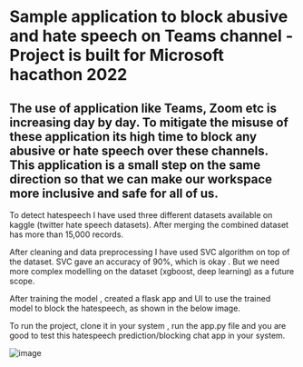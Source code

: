 # Sample application to block abusive and hate speech on Teams channel - Project is built for Microsoft hacathon 2022

## The use of application like Teams, Zoom  etc is increasing day by day. To mitigate the misuse of these application its high time to block any abusive or hate speech over these channels. This application is a small step on the same direction so that we can make our workspace more inclusive and safe for all of us.

To detect hatespeech I have used three different datasets available on kaggle (twitter hate speech datasets).
After merging the combined dataset has more than 15,000 records.

After cleaning and data preprocessing I have used SVC algorithm on top of the dataset.
SVC gave an accuracy of 90%, which is okay . But we need more complex modelling on the dataset (xgboost, deep learning) as a future scope.

After training the model , created a flask app and UI to use the trained model to block the hatespeech, as shown in the below image.

To run the project, clone it in your system , run the app.py file and you are good to test this hatespeech prediction/blocking chat app in your system.

![image](https://user-images.githubusercontent.com/52891188/191776694-01f7603b-e284-4f68-b473-6af8fb65a369.png)
